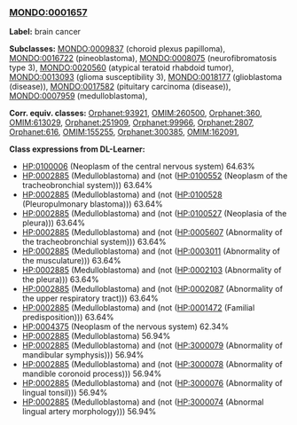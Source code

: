 
### [MONDO:0001657](http://purl.obolibrary.org/obo/MONDO_0001657)
**Label:** brain cancer

**Subclasses:** [MONDO:0009837](http://purl.obolibrary.org/obo/MONDO_0009837) (choroid plexus papilloma), [MONDO:0016722](http://purl.obolibrary.org/obo/MONDO_0016722) (pineoblastoma), [MONDO:0008075](http://purl.obolibrary.org/obo/MONDO_0008075) (neurofibromatosis type 3), [MONDO:0020560](http://purl.obolibrary.org/obo/MONDO_0020560) (atypical teratoid rhabdoid tumor), [MONDO:0013093](http://purl.obolibrary.org/obo/MONDO_0013093) (glioma susceptibility 3), [MONDO:0018177](http://purl.obolibrary.org/obo/MONDO_0018177) (glioblastoma (disease)), [MONDO:0017582](http://purl.obolibrary.org/obo/MONDO_0017582) (pituitary carcinoma (disease)), [MONDO:0007959](http://purl.obolibrary.org/obo/MONDO_0007959) (medulloblastoma), 

**Corr. equiv. classes:** [Orphanet:93921](http://www.orpha.net/ORDO/Orphanet_93921), [OMIM:260500](http://purl.obolibrary.org/obo/OMIM_260500), [Orphanet:360](http://www.orpha.net/ORDO/Orphanet_360), [OMIM:613029](http://purl.obolibrary.org/obo/OMIM_613029), [Orphanet:251909](http://www.orpha.net/ORDO/Orphanet_251909), [Orphanet:99966](http://www.orpha.net/ORDO/Orphanet_99966), [Orphanet:2807](http://www.orpha.net/ORDO/Orphanet_2807), [Orphanet:616](http://www.orpha.net/ORDO/Orphanet_616), [OMIM:155255](http://purl.obolibrary.org/obo/OMIM_155255), [Orphanet:300385](http://www.orpha.net/ORDO/Orphanet_300385), [OMIM:162091](http://purl.obolibrary.org/obo/OMIM_162091), 

**Class expressions from DL-Learner:**

- [HP:0100006](http://purl.obolibrary.org/obo/HP_0100006) (Neoplasm of the central nervous system) 64.63%
- [HP:0002885](http://purl.obolibrary.org/obo/HP_0002885) (Medulloblastoma) and (not ([HP:0100552](http://purl.obolibrary.org/obo/HP_0100552) (Neoplasm of the tracheobronchial system))) 63.64%
- [HP:0002885](http://purl.obolibrary.org/obo/HP_0002885) (Medulloblastoma) and (not ([HP:0100528](http://purl.obolibrary.org/obo/HP_0100528) (Pleuropulmonary blastoma))) 63.64%
- [HP:0002885](http://purl.obolibrary.org/obo/HP_0002885) (Medulloblastoma) and (not ([HP:0100527](http://purl.obolibrary.org/obo/HP_0100527) (Neoplasia of the pleura))) 63.64%
- [HP:0002885](http://purl.obolibrary.org/obo/HP_0002885) (Medulloblastoma) and (not ([HP:0005607](http://purl.obolibrary.org/obo/HP_0005607) (Abnormality of the tracheobronchial system))) 63.64%
- [HP:0002885](http://purl.obolibrary.org/obo/HP_0002885) (Medulloblastoma) and (not ([HP:0003011](http://purl.obolibrary.org/obo/HP_0003011) (Abnormality of the musculature))) 63.64%
- [HP:0002885](http://purl.obolibrary.org/obo/HP_0002885) (Medulloblastoma) and (not ([HP:0002103](http://purl.obolibrary.org/obo/HP_0002103) (Abnormality of the pleura))) 63.64%
- [HP:0002885](http://purl.obolibrary.org/obo/HP_0002885) (Medulloblastoma) and (not ([HP:0002087](http://purl.obolibrary.org/obo/HP_0002087) (Abnormality of the upper respiratory tract))) 63.64%
- [HP:0002885](http://purl.obolibrary.org/obo/HP_0002885) (Medulloblastoma) and (not ([HP:0001472](http://purl.obolibrary.org/obo/HP_0001472) (Familial predisposition))) 63.64%
- [HP:0004375](http://purl.obolibrary.org/obo/HP_0004375) (Neoplasm of the nervous system) 62.34%
- [HP:0002885](http://purl.obolibrary.org/obo/HP_0002885) (Medulloblastoma) 56.94%
- [HP:0002885](http://purl.obolibrary.org/obo/HP_0002885) (Medulloblastoma) and (not ([HP:3000079](http://purl.obolibrary.org/obo/HP_3000079) (Abnormality of mandibular symphysis))) 56.94%
- [HP:0002885](http://purl.obolibrary.org/obo/HP_0002885) (Medulloblastoma) and (not ([HP:3000078](http://purl.obolibrary.org/obo/HP_3000078) (Abnormality of mandible coronoid process))) 56.94%
- [HP:0002885](http://purl.obolibrary.org/obo/HP_0002885) (Medulloblastoma) and (not ([HP:3000076](http://purl.obolibrary.org/obo/HP_3000076) (Abnormality of lingual tonsil))) 56.94%
- [HP:0002885](http://purl.obolibrary.org/obo/HP_0002885) (Medulloblastoma) and (not ([HP:3000074](http://purl.obolibrary.org/obo/HP_3000074) (Abnormal lingual artery morphology))) 56.94%


